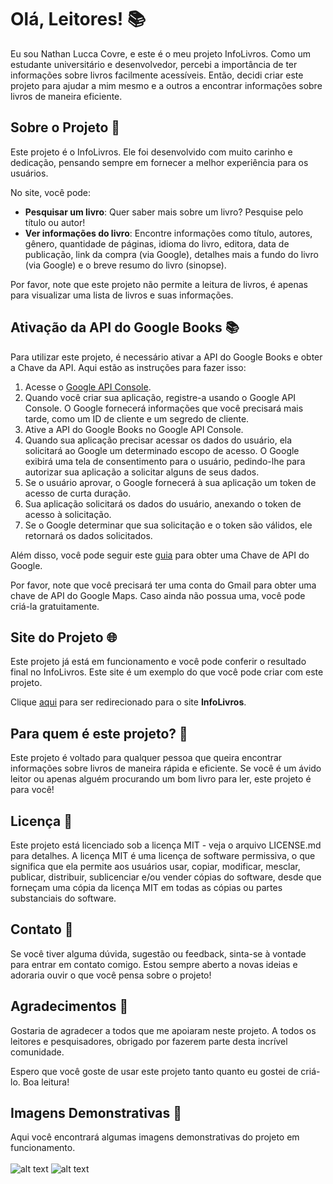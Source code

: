 # Olá, Leitores! 📚

Eu sou Nathan Lucca Covre, e este é o meu projeto InfoLivros. Como um estudante universitário e desenvolvedor, percebi a importância de ter informações sobre livros facilmente acessíveis. Então, decidi criar este projeto para ajudar a mim mesmo e a outros a encontrar informações sobre livros de maneira eficiente.

## Sobre o Projeto 📖

Este projeto é o InfoLivros. Ele foi desenvolvido com muito carinho e dedicação, pensando sempre em fornecer a melhor experiência para os usuários.

No site, você pode:

- **Pesquisar um livro**: Quer saber mais sobre um livro? Pesquise pelo título ou autor!
- **Ver informações do livro**: Encontre informações como título, autores, gênero, quantidade de páginas, idioma do livro, editora, data de publicação, link da compra (via Google), detalhes mais a fundo do livro (via Google) e o breve resumo do livro (sinopse).

Por favor, note que este projeto não permite a leitura de livros, é apenas para visualizar uma lista de livros e suas informações.

## Ativação da API do Google Books 📚

Para utilizar este projeto, é necessário ativar a API do Google Books e obter a Chave da API. Aqui estão as instruções para fazer isso:

1. Acesse o [Google API Console](https://developers.google.com/books/docs/v1/using?hl=pt-br).
2. Quando você criar sua aplicação, registre-a usando o Google API Console. O Google fornecerá informações que você precisará mais tarde, como um ID de cliente e um segredo de cliente.
3. Ative a API do Google Books no Google API Console.
4. Quando sua aplicação precisar acessar os dados do usuário, ela solicitará ao Google um determinado escopo de acesso. O Google exibirá uma tela de consentimento para o usuário, pedindo-lhe para autorizar sua aplicação a solicitar alguns de seus dados.
5. Se o usuário aprovar, o Google fornecerá à sua aplicação um token de acesso de curta duração.
6. Sua aplicação solicitará os dados do usuário, anexando o token de acesso à solicitação.
7. Se o Google determinar que sua solicitação e o token são válidos, ele retornará os dados solicitados.

Além disso, você pode seguir este [guia](https://developers.google.com/books?hl=pt-br) para obter uma Chave de API do Google.

Por favor, note que você precisará ter uma conta do Gmail para obter uma chave de API do Google Maps. Caso ainda não possua uma, você pode criá-la gratuitamente.

## Site do Projeto 🌐

Este projeto já está em funcionamento e você pode conferir o resultado final no InfoLivros. Este site é um exemplo do que você pode criar com este projeto.

Clique <a href="https://infolivros.netlify.app/" target="_blank">aqui</a> para ser redirecionado para o site **InfoLivros**.

## Para quem é este projeto? 👥

Este projeto é voltado para qualquer pessoa que queira encontrar informações sobre livros de maneira rápida e eficiente. Se você é um ávido leitor ou apenas alguém procurando um bom livro para ler, este projeto é para você!

## Licença 📄

Este projeto está licenciado sob a licença MIT - veja o arquivo LICENSE.md para detalhes. A licença MIT é uma licença de software permissiva, o que significa que ela permite aos usuários usar, copiar, modificar, mesclar, publicar, distribuir, sublicenciar e/ou vender cópias do software, desde que forneçam uma cópia da licença MIT em todas as cópias ou partes substanciais do software.

## Contato 📧

Se você tiver alguma dúvida, sugestão ou feedback, sinta-se à vontade para entrar em contato comigo. Estou sempre aberto a novas ideias e adoraria ouvir o que você pensa sobre o projeto!

## Agradecimentos 💖

Gostaria de agradecer a todos que me apoiaram neste projeto. A todos os leitores e pesquisadores, obrigado por fazerem parte desta incrível comunidade.

Espero que você goste de usar este projeto tanto quanto eu gostei de criá-lo. Boa leitura!

## Imagens Demonstrativas 📸

Aqui você encontrará algumas imagens demonstrativas do projeto em funcionamento.<br><br>
![alt text](https://media.discordapp.net/attachments/1086113858369896478/1219353864927449169/image.png?ex=660afec7&is=65f889c7&hm=462a797967fc19e1d0d343287088d56f7b8c80e01594057089e0a3b32f638ef8&=&format=webp&quality=lossless&width=1440&height=656)
![alt text](https://media.discordapp.net/attachments/1086113858369896478/1219353930077831299/image.png?ex=660afed7&is=65f889d7&hm=e09e1fd8be853039e6af2770efe32774cc75b1a36dce37f6e92e34d700700560&=&format=webp&quality=lossless&width=1440&height=656)